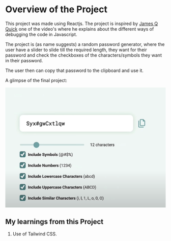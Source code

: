 # Overview of the Project

This project was made using Reactjs.
The project is inspired by [James Q Quick](https://www.youtube.com/c/JamesQQuick) one of the video's where he explains about the different ways of debugging the code in Javascript.

The project is (as name suggests) a random password generator, where the user have a slider to slide till the required length, they want for their password and check the checkboxes of the characters/symbols they want in their password.

The user then can copy that password to the clipboard and use it.

A glimpse of the final project:

![Final Design](https://github.com/alokik98/random_password_generator/blob/main/Final%20Design.png)

## My learnings from this Project

1. Use of Tailwind CSS.
